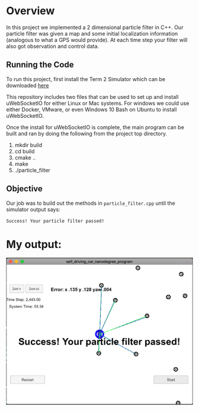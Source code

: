 # Overview
In this project we implemented a 2 dimensional particle filter in C++. 
Our particle filter was given a map and some initial localization information (analogous to what a GPS would provide). 
At each time step your filter will also got observation and control data.

## Running the Code
To run this project, first install the Term 2 Simulator which can be downloaded [here](https://github.com/udacity/self-driving-car-sim/releases)

This repository includes two files that can be used to set up and install uWebSocketIO for either Linux or Mac systems. For windows we could use either Docker, VMware, or even Windows 10 Bash on Ubuntu to install uWebSocketIO.

Once the install for uWebSocketIO is complete, the main program can be built and ran by doing the following from the project top directory.

1. mkdir build
2. cd build
3. cmake ..
4. make
5. ./particle_filter

## Objective
Our job was to build out the methods in `particle_filter.cpp` until the simulator output says:

```
Success! Your particle filter passed!
```

# My output:
![Success Screenshot](screenshot_success.png)
